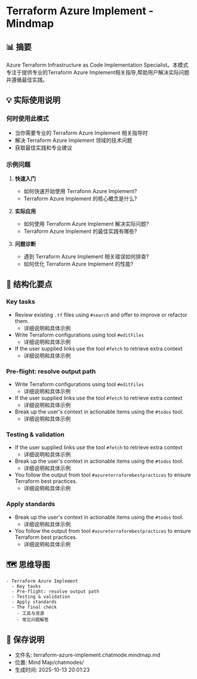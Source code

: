 # Terraform Azure Implement - Mindmap

## 📊 摘要
Azure Terraform Infrastructure as Code Implementation Specialist。本模式专注于提供专业的Terraform Azure Implement相关指导,帮助用户解决实际问题并遵循最佳实践。

## 💡 实际使用说明

### 何时使用此模式
- 当你需要专业的 Terraform Azure Implement 相关指导时
- 解决 Terraform Azure Implement 领域的技术问题
- 获取最佳实践和专业建议

### 示例问题

1. **快速入门**
   - 如何快速开始使用 Terraform Azure Implement?
   - Terraform Azure Implement 的核心概念是什么?

2. **实际应用**
   - 如何使用 Terraform Azure Implement 解决实际问题?
   - Terraform Azure Implement 的最佳实践有哪些?

3. **问题诊断**
   - 遇到 Terraform Azure Implement 相关错误如何排查?
   - 如何优化 Terraform Azure Implement 的性能?

## 📝 结构化要点

### Key tasks
- Review existing `.tf` files using `#search` and offer to improve or refactor them.
  - 详细说明和具体示例
- Write Terraform configurations using tool `#editFiles`
  - 详细说明和具体示例
- If the user supplied links use the tool `#fetch` to retrieve extra context
  - 详细说明和具体示例

### Pre-flight: resolve output path
- Write Terraform configurations using tool `#editFiles`
  - 详细说明和具体示例
- If the user supplied links use the tool `#fetch` to retrieve extra context
  - 详细说明和具体示例
- Break up the user's context in actionable items using the `#todos` tool.
  - 详细说明和具体示例

### Testing & validation
- If the user supplied links use the tool `#fetch` to retrieve extra context
  - 详细说明和具体示例
- Break up the user's context in actionable items using the `#todos` tool.
  - 详细说明和具体示例
- You follow the output from tool `#azureterraformbestpractices` to ensure Terraform best practices.
  - 详细说明和具体示例

### Apply standards
- Break up the user's context in actionable items using the `#todos` tool.
  - 详细说明和具体示例
- You follow the output from tool `#azureterraformbestpractices` to ensure Terraform best practices.
  - 详细说明和具体示例


## 🗺️ 思维导图

```mindmap
- Terraform Azure Implement
  - Key tasks
  - Pre-flight: resolve output path
  - Testing & validation
  - Apply standards
  - The final check
    - 工具与资源
    - 常见问题解答
```

## 💾 保存说明
- 文件名: terraform-azure-implement.chatmode.mindmap.md
- 位置: Mind Map/chatmodes/
- 生成时间: 2025-10-13 20:01:23
